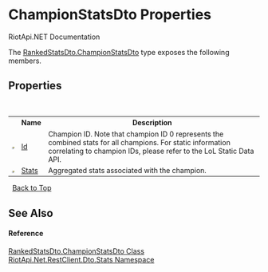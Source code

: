 # ChampionStatsDto Properties
RiotApi.NET Documentation 

The <a href="535e1b66-133a-12d5-1fe4-02d2fc0d2c61">RankedStatsDto.ChampionStatsDto</a> type exposes the following members.


## Properties
&nbsp;<table><tr><th></th><th>Name</th><th>Description</th></tr><tr><td>![Public property](media/pubproperty.gif "Public property")</td><td><a href="cb7174f5-a0a7-4784-72e3-b8d9909e7b35">Id</a></td><td>
Champion ID. Note that champion ID 0 represents the combined stats for all champions. For static information correlating to champion IDs, please refer to the LoL Static Data API.</td></tr><tr><td>![Public property](media/pubproperty.gif "Public property")</td><td><a href="e7031da2-226b-db5c-ede8-c885d7fd71f0">Stats</a></td><td>
Aggregated stats associated with the champion.</td></tr></table>&nbsp;
<a href="#championstatsdto-properties">Back to Top</a>

## See Also


#### Reference
<a href="535e1b66-133a-12d5-1fe4-02d2fc0d2c61">RankedStatsDto.ChampionStatsDto Class</a><br /><a href="3633558d-b43c-c273-62d1-e8636743a277">RiotApi.Net.RestClient.Dto.Stats Namespace</a><br />